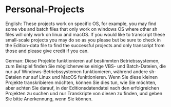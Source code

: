 # Personal-Projects
English:
These projects work on specific OS, for example, you may find some vbs and batch files that only work on windows OS where other sh files will only work on linux and macOS.
If you would like to transcript these small-scale projects you may do so as you please but be sure to check in the Edition-data file to find the successful projects and only transcript from those and please give credit if you can.

German:
Diese Projekte funktionieren auf bestimmten Betriebssystemen, zum Beispiel finden Sie möglicherweise einige VBS- und Batch-Dateien, die nur auf Windows-Betriebssystemen funktionieren, während andere sh-Dateien nur auf Linux und MacOS funktionieren.
Wenn Sie diese kleinen Projekte transkribieren möchten, können Sie dies tun, wie Sie möchten, aber achten Sie darauf, in der Editionsdatendatei nach den erfolgreichen Projekten zu suchen und nur Transkripte von diesen zu finden, und geben Sie bitte Anerkennung, wenn Sie können.
